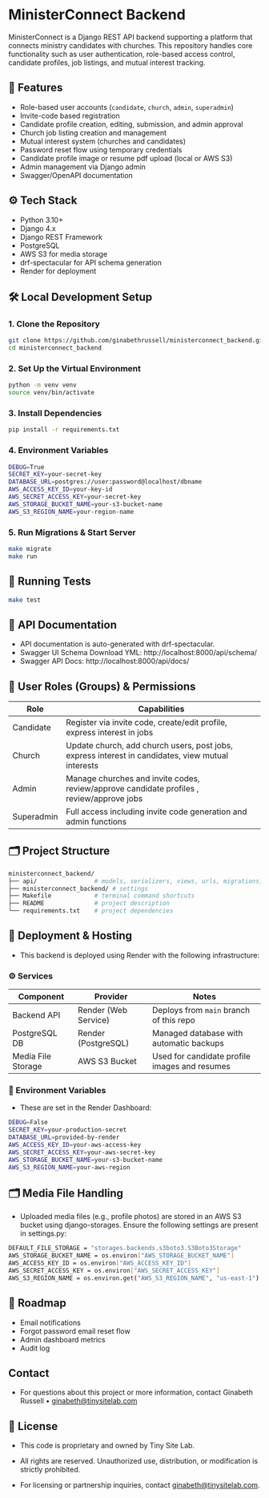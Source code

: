# MinisterConnect Backend

MinisterConnect is a Django REST API backend supporting a platform that connects ministry candidates with churches. This repository handles core functionality such as user authentication, role-based access control, candidate profiles, job listings, and mutual interest tracking.

## 📌 Features

- Role-based user accounts (`candidate`, `church`, `admin`, `superadmin`)
- Invite-code based registration
- Candidate profile creation, editing, submission, and admin approval
- Church job listing creation and management
- Mutual interest system (churches and candidates)
- Password reset flow using temporary credentials
- Candidate profile image or resume pdf upload (local or AWS S3)
- Admin management via Django admin
- Swagger/OpenAPI documentation

## ⚙️ Tech Stack

- Python 3.10+
- Django 4.x
- Django REST Framework
- PostgreSQL
- AWS S3 for media storage
- drf-spectacular for API schema generation
- Render for deployment

## 🛠️ Local Development Setup

### 1. Clone the Repository

```bash
git clone https://github.com/ginabethrussell/ministerconnect_backend.git
cd ministerconnect_backend
```

### 2. Set Up the Virtual Environment

```bash
python -m venv venv
source venv/bin/activate
```

### 3. Install Dependencies

```bash
pip install -r requirements.txt
```

### 4. Environment Variables

```bash
DEBUG=True
SECRET_KEY=your-secret-key
DATABASE_URL=postgres://user:password@localhost/dbname
AWS_ACCESS_KEY_ID=your-key-id
AWS_SECRET_ACCESS_KEY=your-secret-key
AWS_STORAGE_BUCKET_NAME=your-s3-bucket-name
AWS_S3_REGION_NAME=your-region-name
```

### 5. Run Migrations & Start Server

```bash
make migrate
make run
```

## 🧪 Running Tests

```bash
make test
```

## 📘 API Documentation

- API documentation is auto-generated with drf-spectacular.
- Swagger UI Schema Download YML: http://localhost:8000/api/schema/
- Swagger API Docs: http://localhost:8000/api/docs/

## 👥 User Roles (Groups) & Permissions

| Role       | Capabilities                                                                                      |
| ---------- | ------------------------------------------------------------------------------------------------- |
| Candidate  | Register via invite code, create/edit profile, express interest in jobs                           |
| Church     | Update church, add church users, post jobs, express interest in candidates, view mutual interests |
| Admin      | Manage churches and invite codes, review/approve candidate profiles , review/approve jobs         |
| Superadmin | Full access including invite code generation and admin functions                                  |

## 🗂️ Project Structure

```bash
ministerconnect_backend/
├── api/                # models, serializers, views, urls, migrations, tests
├── ministerconnect_backend/ # settings
├── Makefile            # terminal command shortcuts
├── README              # project description
└── requirements.txt    # project dependencies
```

## 🚀 Deployment & Hosting

- This backend is deployed using Render with the following infrastructure:

### ⚙️ Services

| Component          | Provider             | Notes                                         |
| ------------------ | -------------------- | --------------------------------------------- |
| Backend API        | Render (Web Service) | Deploys from `main` branch of this repo       |
| PostgreSQL DB      | Render (PostgreSQL)  | Managed database with automatic backups       |
| Media File Storage | AWS S3 Bucket        | Used for candidate profile images and resumes |

### 🔐 Environment Variables

- These are set in the Render Dashboard:

```bash
DEBUG=False
SECRET_KEY=your-production-secret
DATABASE_URL=provided-by-render
AWS_ACCESS_KEY_ID=your-aws-access-key
AWS_SECRET_ACCESS_KEY=your-aws-secret-key
AWS_STORAGE_BUCKET_NAME=your-s3-bucket-name
AWS_S3_REGION_NAME=your-aws-region
```

## 🗂️ Media File Handling

- Uploaded media files (e.g., profile photos) are stored in an AWS S3 bucket using django-storages. Ensure the following settings are present in settings.py:

```bash
DEFAULT_FILE_STORAGE = "storages.backends.s3boto3.S3Boto3Storage"
AWS_STORAGE_BUCKET_NAME = os.environ["AWS_STORAGE_BUCKET_NAME"]
AWS_ACCESS_KEY_ID = os.environ["AWS_ACCESS_KEY_ID"]
AWS_SECRET_ACCESS_KEY = os.environ["AWS_SECRET_ACCESS_KEY"]
AWS_S3_REGION_NAME = os.environ.get("AWS_S3_REGION_NAME", "us-east-1")
```

## 🚧 Roadmap

- Email notifications
- Forgot password email reset flow
- Admin dashboard metrics
- Audit log

## Contact

- For questions about this project or more information, contact Ginabeth Russell • ginabeth@tinysitelab.com

## 📝 License

- This code is proprietary and owned by Tiny Site Lab.
- All rights are reserved. Unauthorized use, distribution, or modification is strictly prohibited.

- For licensing or partnership inquiries, contact ginabeth@tinysitelab.com.
